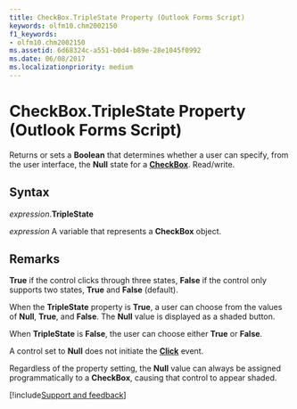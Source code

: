 ```yaml
---
title: CheckBox.TripleState Property (Outlook Forms Script)
keywords: olfm10.chm2002150
f1_keywords:
- olfm10.chm2002150
ms.assetid: 6d68324c-a551-b0d4-b89e-28e1045f0992
ms.date: 06/08/2017
ms.localizationpriority: medium
---
```



# CheckBox.TripleState Property (Outlook Forms Script)

Returns or sets a **Boolean** that determines whether a user can specify, from the user interface, the **Null** state for a **[CheckBox](Outlook.checkbox.md)**. Read/write.


## Syntax

_expression_.**TripleState**

_expression_ A variable that represents a **CheckBox** object.


## Remarks

 **True** if the control clicks through three states, **False** if the control only supports two states, **True** and **False** (default).

When the **TripleState** property is **True**, a user can choose from the values of **Null**, **True**, and **False**. The **Null** value is displayed as a shaded button.

When **TripleState** is **False**, the user can choose either **True** or **False**.

A control set to **Null** does not initiate the **[Click](Outlook.checkbox.click.md)** event.

Regardless of the property setting, the **Null** value can always be assigned programmatically to a **CheckBox**, causing that control to appear shaded.

[!include[Support and feedback](~/includes/feedback-boilerplate.md)]